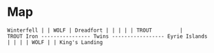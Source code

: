 Map
=====

`
                    Winterfell
                        |
                        | WOLF
                        |
                    Dreadfort
                        |
                        |
                        |
                        |
                        |
          TROUT         |         TROUT
Iron ---------------- Twins ----------------- Eyrie
Islands                 |
                        |
                        |
                        | WOLF
                        |
                        |
                     King's
                    Landing
`
